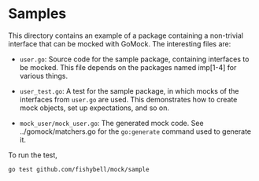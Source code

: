 # Samples

This directory contains an example of a package containing a non-trivial
interface that can be mocked with GoMock. The interesting files are:

* `user.go`: Source code for the sample package, containing interfaces to be
    mocked. This file depends on the packages named imp[1-4] for various things.

* `user_test.go`: A test for the sample package, in which mocks of the
    interfaces from `user.go` are used. This demonstrates how to create mock
    objects, set up expectations, and so on.

* `mock_user/mock_user.go`: The generated mock code. See ../gomock/matchers.go
    for the `go:generate` command used to generate it.

To run the test,

```bash
go test github.com/fishybell/mock/sample
```
